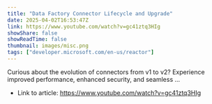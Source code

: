 ```yaml
---
title: "Data Factory Connector Lifecycle and Upgrade"
date: 2025-04-02T16:53:47Z
link: https://www.youtube.com/watch?v=gc41ztq3HIg
showShare: false
showReadTime: false
thumbnail: images/misc.png
tags: ["developer.microsoft.com/en-us/reactor"]
---
```

Curious about the evolution of connectors from v1 to v2? Experience improved performance, enhanced security, and seamless ...

- Link to article: https://www.youtube.com/watch?v=gc41ztq3HIg